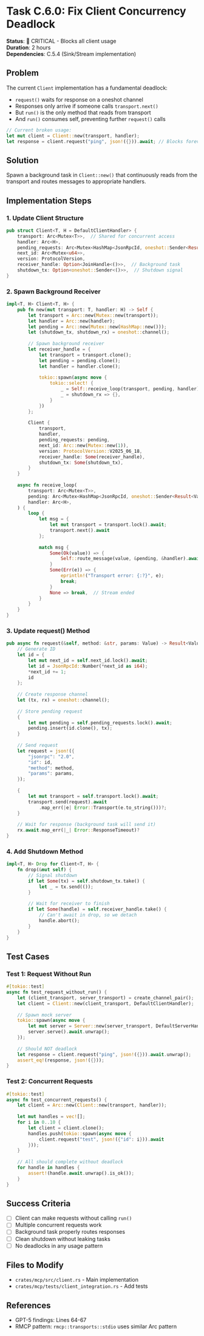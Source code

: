 # Task C.6.0: Fix Client Concurrency Deadlock

**Status**: 🔴 CRITICAL - Blocks all client usage  
**Duration**: 2 hours  
**Dependencies**: C.5.4 (Sink/Stream implementation)  

## Problem

The current `Client` implementation has a fundamental deadlock:
- `request()` waits for response on a oneshot channel
- Responses only arrive if someone calls `transport.next()`
- But `run()` is the only method that reads from transport
- And `run()` consumes self, preventing further `request()` calls

```rust
// Current broken usage:
let mut client = Client::new(transport, handler);
let response = client.request("ping", json!({})).await; // Blocks forever!
```

## Solution

Spawn a background task in `Client::new()` that continuously reads from the transport and routes messages to appropriate handlers.

## Implementation Steps

### 1. Update Client Structure
```rust
pub struct Client<T, H = DefaultClientHandler> {
    transport: Arc<Mutex<T>>,  // Shared for concurrent access
    handler: Arc<H>,
    pending_requests: Arc<Mutex<HashMap<JsonRpcId, oneshot::Sender<Result<Value>>>>>,
    next_id: Arc<Mutex<u64>>,
    version: ProtocolVersion,
    receiver_handle: Option<JoinHandle<()>>,  // Background task
    shutdown_tx: Option<oneshot::Sender<()>>,  // Shutdown signal
}
```

### 2. Spawn Background Receiver
```rust
impl<T, H> Client<T, H> {
    pub fn new(mut transport: T, handler: H) -> Self {
        let transport = Arc::new(Mutex::new(transport));
        let handler = Arc::new(handler);
        let pending = Arc::new(Mutex::new(HashMap::new()));
        let (shutdown_tx, shutdown_rx) = oneshot::channel();
        
        // Spawn background receiver
        let receiver_handle = {
            let transport = transport.clone();
            let pending = pending.clone();
            let handler = handler.clone();
            
            tokio::spawn(async move {
                tokio::select! {
                    _ = Self::receive_loop(transport, pending, handler) => {},
                    _ = shutdown_rx => {},
                }
            })
        };
        
        Client {
            transport,
            handler,
            pending_requests: pending,
            next_id: Arc::new(Mutex::new(1)),
            version: ProtocolVersion::V2025_06_18,
            receiver_handle: Some(receiver_handle),
            shutdown_tx: Some(shutdown_tx),
        }
    }
    
    async fn receive_loop(
        transport: Arc<Mutex<T>>,
        pending: Arc<Mutex<HashMap<JsonRpcId, oneshot::Sender<Result<Value>>>>>,
        handler: Arc<H>,
    ) {
        loop {
            let msg = {
                let mut transport = transport.lock().await;
                transport.next().await
            };
            
            match msg {
                Some(Ok(value)) => {
                    Self::route_message(value, &pending, &handler).await;
                }
                Some(Err(e)) => {
                    eprintln!("Transport error: {:?}", e);
                    break;
                }
                None => break,  // Stream ended
            }
        }
    }
}
```

### 3. Update request() Method
```rust
pub async fn request(&self, method: &str, params: Value) -> Result<Value, Error> {
    // Generate ID
    let id = {
        let mut next_id = self.next_id.lock().await;
        let id = JsonRpcId::Number(*next_id as i64);
        *next_id += 1;
        id
    };
    
    // Create response channel
    let (tx, rx) = oneshot::channel();
    
    // Store pending request
    {
        let mut pending = self.pending_requests.lock().await;
        pending.insert(id.clone(), tx);
    }
    
    // Send request
    let request = json!({
        "jsonrpc": "2.0",
        "id": id,
        "method": method,
        "params": params,
    });
    
    {
        let mut transport = self.transport.lock().await;
        transport.send(request).await
            .map_err(|e| Error::Transport(e.to_string()))?;
    }
    
    // Wait for response (background task will send it)
    rx.await.map_err(|_| Error::ResponseTimeout)?
}
```

### 4. Add Shutdown Method
```rust
impl<T, H> Drop for Client<T, H> {
    fn drop(&mut self) {
        // Signal shutdown
        if let Some(tx) = self.shutdown_tx.take() {
            let _ = tx.send(());
        }
        
        // Wait for receiver to finish
        if let Some(handle) = self.receiver_handle.take() {
            // Can't await in drop, so we detach
            handle.abort();
        }
    }
}
```

## Test Cases

### Test 1: Request Without Run
```rust
#[tokio::test]
async fn test_request_without_run() {
    let (client_transport, server_transport) = create_channel_pair();
    let client = Client::new(client_transport, DefaultClientHandler);
    
    // Spawn mock server
    tokio::spawn(async move {
        let mut server = Server::new(server_transport, DefaultServerHandler);
        server.serve().await.unwrap();
    });
    
    // Should NOT deadlock
    let response = client.request("ping", json!({})).await.unwrap();
    assert_eq!(response, json!({}));
}
```

### Test 2: Concurrent Requests
```rust
#[tokio::test]
async fn test_concurrent_requests() {
    let client = Arc::new(Client::new(transport, handler));
    
    let mut handles = vec![];
    for i in 0..10 {
        let client = client.clone();
        handles.push(tokio::spawn(async move {
            client.request("test", json!({"id": i})).await
        }));
    }
    
    // All should complete without deadlock
    for handle in handles {
        assert!(handle.await.unwrap().is_ok());
    }
}
```

## Success Criteria

- [ ] Client can make requests without calling `run()`
- [ ] Multiple concurrent requests work
- [ ] Background task properly routes responses
- [ ] Clean shutdown without leaking tasks
- [ ] No deadlocks in any usage pattern

## Files to Modify

- `crates/mcp/src/client.rs` - Main implementation
- `crates/mcp/tests/client_integration.rs` - Add tests

## References

- GPT-5 findings: Lines 64-67
- RMCP pattern: `rmcp::transports::stdio` uses similar Arc<Mutex> pattern